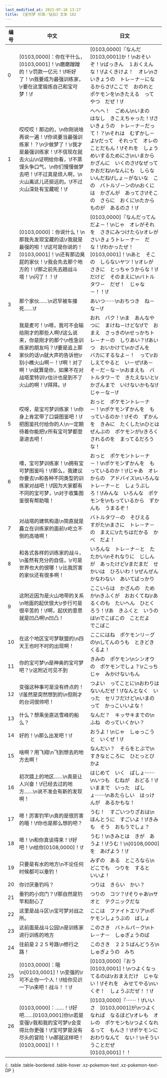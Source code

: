 ```yaml
---
last_modified_at: 2021-07-18 13:27
title: 《宝可梦 珍珠／钻石》文本 182
---
```

| 编号 | 中文 | 日文 |
| ---- | ---- | ---- |
| 0 | [0103,0000]：你在干什么，[0103,0001]！\n磨磨蹭蹭的！\r罚款一亿元！\f听好了！\n我要成为最强训练家，\r要在这里锻炼自己和宝可梦！\f | [0103,0000]『なんだ　[0103,0001]か！\nおそいぞ！\rばっきん　１おくえん　な！\fよくきけよ！　オレ\nさいきょうの　トレ－ナ－になるからさ\fここで　おのれと　ポケモンを\nきたえる　って　やつ　だぜ！\f |
| 1 | 哎哎哎！那边的，\n你刚说啥再说一遍！\f你说要当最强训练家！？\n少做梦了！\r我才是最强训练家！\f不信现在就去火山\n证明给你看，\f不蒸馒头争口气，\n你们慢慢做梦去吧！\f不过真是烦人啊，\n火山离这儿还挺远的。\f不过火山深处有宝藏呢！\f | ヘヘヘ！　ごめん\nいまの　はなし　きこえちゃった！\fさいきょうの　トレ－ナ－だって！？\nそれは　むずかし－よ\rだって　それって　オレのことだもん！\fそれを　しょうめいするためにさ\nいまから　かざんに　いくのさ\fなぜって　かおだね\nなんにも　しらないんだね\fしょ－がないな　この　バトルゾ－ンの\nおくには　かざんが　あってさ\fそこの　さらに　おくに\nたからものが　あるのさ！\f |
| 2 | [0103,0000]：你说什么！\n那我先发现宝藏的话\r我就是最强的啦！\f这可是你说的！[0103,0001]！\n还有那边臭屁的家伙！\r我会先去那个地方的！\f那之前先去趟战斗塔！\n闪了！！\f | [0103,0000]『なんだってんだよ－！\nじゃ　オレがそれを　さきにみつけたら\rオレが　さいきょうトレ－ナ－　だな！\fわかったぜ！　[0103,0001]！\nあと　そこの　しらないヤツ！\rオレが　さきに　とっちゃうからな！\fだけど　そのまえに\nバトルタワ－　だぜ！　じゃな－！！\f |
| 3 | 那个家伙……\n迟早被车撞死……\f | あいつ⋯⋯\nおちつき　ね－な－\f |
| 4 | 我是麦可！\n嗯，我可不会输给刚才的那些人啊\f这么说来，你是刚才的那个\n性急训练家的朋友吗？\f要是追上那家伙的话\n就大声的告诉他\r别小瞧火山啊－！\f啊！对了啊！\n就算是你，如果不在对战塔里特训\r估计也是到不了火山的啊！\f拜拜。\f | おれ　バク！\nま　あんなやつに　まけね－けどな\fで　おまえ　さっきの\nせっかちトレ－ナ－の　しりあい？\fあいつ　おいかけて\nかざんを　バカにするなよ－！　って\rおしえてやると　い－ぜ\fあ－　そ－だ－な－\nおまえも　バトルタワ－で　きたえないと\rかざんまで　いけないかもな\fじゃ－な－\f |
| 5 | 哎呀，是宝可梦训练家！\n你身上肯定带了口袋图鉴吧！\f把图鉴托付给你的人\n一定期待着你能把\r所有宝可梦都登录进去吧！ | おっと　ポケモントレ－ナ－！\nポケモンずかんを　もっているのか！\fその　ずかんを　きみに　たくした\nひとは　ぜんぶの　ポケモンが\rきろくされるのを　まってるだろうな！ |
| 6 | 噢，宝可梦训练家！\n拥有宝可梦图鉴吗！\f那么，我建议你要去\n和各种不同类型的训练家对战吧！\f因为大家都有不同的宝可梦，\n对于收集图鉴很有帮助哦！ | おっと　ポケモントレ－ナ－！\nポケモンずかんを　もっているのか！\fじゃあ　オレからの　アドバイス\nいろんな　トレ－ナ－と　しょうぶしろ！\fみんな　いろんな　ポケモンを\nもっているから　ずかんも　うまるぞ！ |
| 7 | 对战塔的建筑构造\n简直就是矗立在训练家的面前\r屹立不倒的高墙啊！ | バトルタワ－の　そびえる　すがた\nまさに　トレ－ナ－の　まえに\rたちはだかる　かべ　だよ！ |
| 8 | 和各式各样的训练家的战斗，\n虽然有充分的自信，\r可是世界也大的很哪！\r比我厉害的家伙还有很多啊！ | いろんな　トレ－ナ－と　たたかい\nそれなりに　じしんが　あったけど\rまだまだ　せかいは　ひろいわ！\rぜんぜん　かなわない　あいてばっかり |
| 9 | 这附近因为是火山地带的关系\n地面的起伏很大\r步行可是很辛苦的！\f啊，起伏的意思就是凹凸啊\n凹凸！ | ここいらは　かざんの　ためか\nきふくが　おおくてね\rあるくのも　たいへん　ひとくろう！\fあ　きふくと　いうのは\nでこぼこの　ことだよ　でこぼこ |
| 10 | 在这个地区宝可梦联盟的\n四天王也时不时的出现啊！ | ここにはね　ポケモンリ－グの\nしてんのうも　ときどき　くるよ！ |
| 11 | 你的宝可梦\n是神奥的宝可梦吧？\r这附近可见不到 | きみの　ポケモン\nシンオウの　ポケモンでしょ？\rこっちじゃ　みかけないもん |
| 12 | 变强这种事可是没有终点的！\f虽然是突然想到的\n但刚才的台词很帅吧！ | つよい　ってことに\nおわりは　ないんだぜ！\fなんとなく　いった　セリフだけど\nいまのって　かっこいいよな！ |
| 13 | 什么？想乘坐直达雪峰的船么？ | なんだ？　キッサキまでの\nふね　のっていくかい？ |
| 14 | 好的！\n那么出发吧！\f | おうよ！\nじゃ　しゅっこうと　いくぜ！\f |
| 15 | 啥啊？用飞翔\n飞到想去的地方去啊！ | なんだい？　そらをとぶで\nすきなところに　ひとっとび　かよ |
| 16 | 初次踏上的地区……\n真是让人兴奋！\f已经去过的地方……\n说不准会有新的发现啊！ | はじめて　いく　ばしょ⋯⋯\nいつも　むねが　おどる！\fいままで　いった　ばしょ⋯⋯\nあたらしい　はっけんが　あるかもな！ |
| 17 | 嗯！厉害钓竿\n真的是很厉害的哦！\f你也是那么想的吧？ | うむ！　すごいつりざおは\nほんとうに　すごいよ！\fきみも　そう　おもうでしょ？ |
| 18 | 嗯！\n和你真谈得来！\f好吧！\n给你[0108,0000]！\f | うむ！\nきみとは　きが　あうよ！\fうむ！\n[0108,0000]を　あげよう！\f |
| 19 | 只要是有水的地方\n不论任何时候都可以垂钓！ | みずの　ある　ところなら\nどこでも　つりを　すると　いいよ！ |
| 20 | 你讨厌垂钓吗？ | つりは　きらい　かい？ |
| 21 | 垂钓的小窍门？\f那自然是钓竿和耐心了 | つりの　コツ？\fそりゃあ\nサオと　テクニックだな |
| 22 | 这里是战斗区\n宝可梦对战之所。 | ここは　ファイトエリア\nポケモンしょうぶの　ばしょ |
| 23 | 这前面是战斗公园\n是训练家进行训练的地方 | このさき　バトルパ－ク\nトレ－ナ－　しゅぎょうのば |
| 24 | 往前是２２５号路\n修行之路！ | このさき　２２５ばんどうろ\nしゅぎょうの　みち |
| 25 | [0103,0000]：哦\n[0103,0001]！\n变强的\r可不止你一个人！\f给你见识一下\n来吧！战斗！！\f | [0103,0000]『おう　[0103,0001]！\nつよくなってるのは\rおまえだけ　じゃない！\fそれを　みせてやる\nいくぞ！　しょうぶだぜ！！\f |
| 26 | [0103,0000]：……！\f好吧……[0103,0001]你\n若是变强\r我和我的宝可梦\r会变得比你更强！\f宝可梦是没有尽头的冒险！\n那就这样吧！[0103,0001]！！ | [0103,0000]『⋯⋯！\fいいさ　[0103,0001]が\nつよくなれば　なるほど\rオレも　オレの　ポケモンも\rつよくなれるって　もんさ！\fポケモンに　おわりなんて　ない！\nそういうことだぜ　[0103,0001]！！ |
{: .table .table-bordered .table-hover .xz-pokemon-text .xz-pokemon-text-DP }
